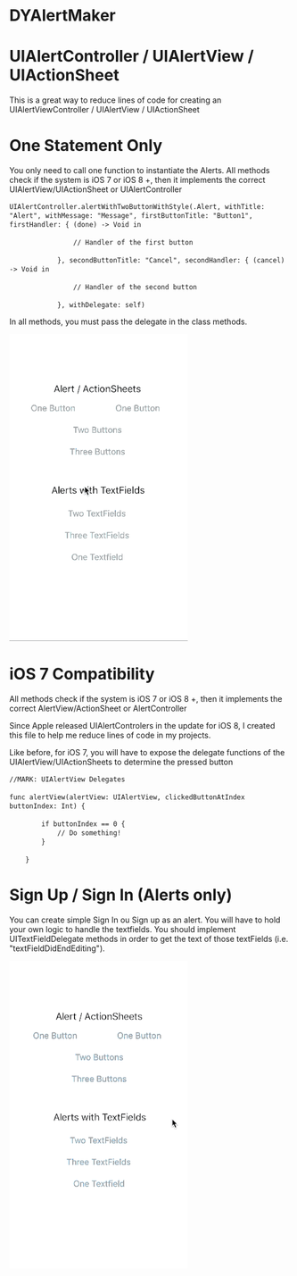 # DYAlertMaker
# UIAlertController / UIAlertView / UIActionSheet

This is a great way to reduce lines of code for creating an UIAlertViewController / UIAlertView / UIActionSheet

# One Statement Only

You only need to call one function to instantiate the Alerts. All methods check if the system is iOS 7 or iOS 8 +, then it implements the correct UIAlertView/UIActionSheet or UIAlertController


    UIAlertController.alertWithTwoButtonWithStyle(.Alert, withTitle: "Alert", withMessage: "Message", firstButtonTitle: "Button1", firstHandler: { (done) -> Void in
                
                    // Handler of the first button
                
                }, secondButtonTitle: "Cancel", secondHandler: { (cancel) -> Void in
                    
                    // Handler of the second button
                    
                }, withDelegate: self)

In all methods, you must pass the delegate in the class methods.

![](https://raw.githubusercontent.com/dannyYassine/DYAlertMaker/master/DYAlertMaker1.gif)

# iOS 7 Compatibility

All methods check if the system is iOS 7 or iOS 8 +, then it implements the correct AlertView/ActionSheet or AlertController

Since Apple released UIAlertControlers in the update for iOS 8, I created this file to help me reduce lines of code in my projects.

Like before, for iOS 7, you will have to expose the delegate functions of the UIAlertView/UIActionSheets to determine the pressed button

    //MARK: UIAlertView Delegates
    
    func alertView(alertView: UIAlertView, clickedButtonAtIndex buttonIndex: Int) {
            
            if buttonIndex == 0 {
                // Do something!
            }
            
        }

# Sign Up / Sign In (Alerts only)

You can create simple Sign In ou Sign up as an alert. You will have to hold your own logic to handle the textfields. You should implement UITextFieldDelegate methods in order to get the text of those textFields (i.e. "textFieldDidEndEditing").

![](https://raw.githubusercontent.com/dannyYassine/DYAlertMaker/master/DYAlertMaker2.gif)
